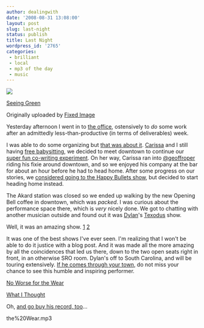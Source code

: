 ```yaml
---
author: dealingwith
date: '2008-08-31 13:08:00'
layout: post
slug: last-night
status: publish
title: Last Night
wordpress_id: '2765'
categories:
 - brilliant
 - local
 - mp3 of the day
 - music
---
```


[![][1]][2]

[Seeing Green][3]

Originally uploaded by [Fixed Image][4]

Yesterday afternoon I went in to [the office][5], ostensively to _do_ some
work after an admittedly less-than-productive (in terms of deliverables) week.


I was able to do some organizing but [that was about it][6]. [Carissa][7] and
I still having [free babysitting][8], we decided to meet downtown to continue
our [super fun co-writing experiment][9]. On her way, Carissa ran into
[@geoffroper][10] riding his fixie around downtown, and so we enjoyed his
company at the bar for about an hour before he had to head home. After some
progress on our stories, we [considered going to the Happy Bullets show][11],
but decided to start heading home instead.


The Akard station was closed so we ended up walking by the new Opening Bell
coffee in downtown, which was _packed_. I was curious about the performance
space there, which is _very_ nicely done. We got to chatting with another
musician outside and found out it was [Dylan][12]'s [Texodus][13] show.


Well, it was an amazing show. [1][14] [2][15]


It was one of the best shows I've ever seen. I'm realizing that I won't be
able to do it justice with a blog post. And it was made all the more amazing
by all the coincidences that led us there, down to the two open seats right in
front, in an otherwise SRO room. Dylan's off to South Carolina, and will be
touring extensively. [If he comes through your town][16], do not miss your
chance to see this humble and inspiring performer.


[No Worse for the Wear][17]


[What I Thought][18]


Oh, [and go buy his record, too][19]...

   [1]: http://farm2.static.flickr.com/1159/1185207162_89023222fd_m.jpg

   [2]: http://www.flickr.com/photos/wadegriffith/1185207162/ (photo sharing)

   [3]: http://www.flickr.com/photos/wadegriffith/1185207162/

   [4]: http://www.flickr.com/people/wadegriffith/

   [5]: http://flickr.com/photos/ninjatune/2243431695/

   [6]: http://twitter.com/dealingwith/statuses/904335682

   [7]: http://www.carissabyers.com/

   [8]: http://twitter.com/carissa/statuses/898243202

   [9]: http://twitter.com/dealingwith/statuses/904473206

   [10]: http://twitter.com/geoffroper

   [11]: http://twitter.com/dealingwith/statuses/904463326

   [12]: http://dylansneed.com/index.aspx

   [13]: http://flickr.com/photos/frogers/2579127117/

   [14]: http://twitter.com/dealingwith/statuses/904526062

   [15]: http://twitter.com/dealingwith/statuses/904556648

   [16]: http://dylansneed.com/shows.aspx

   [17]: http://danielsjourney.com/blog/files/2008/08/01%20No%20Worse%20for%20
the%20Wear.mp3

   [18]:
http://danielsjourney.com/blog/files/2008/08/05%20What%20I%20Thought.mp3

   [19]: http://cdbaby.com/cd/dylansneed2


